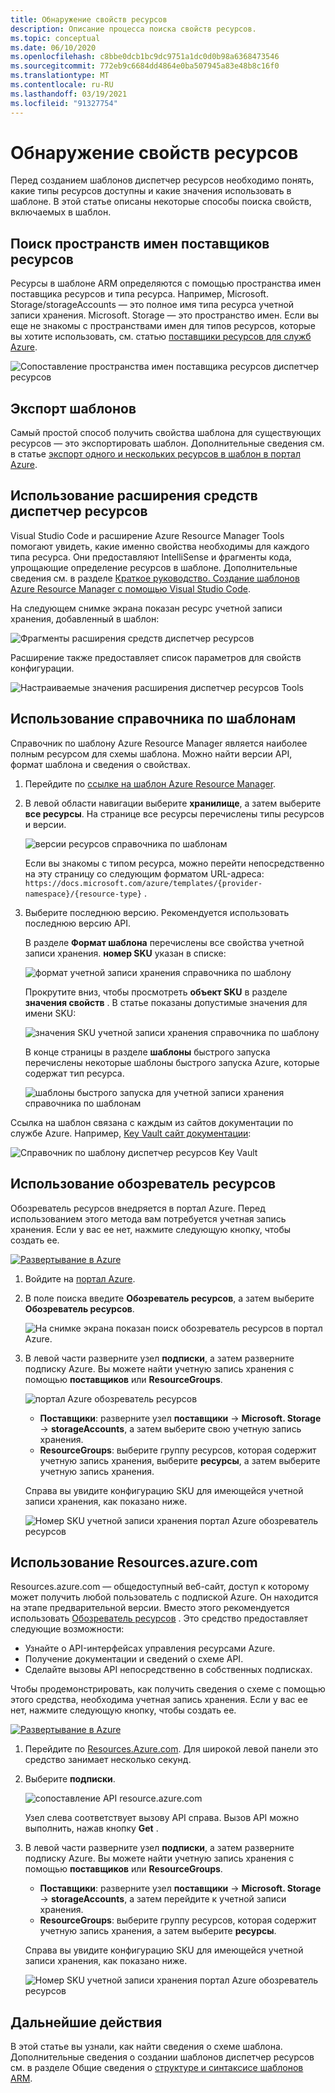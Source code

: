 ```yaml
---
title: Обнаружение свойств ресурсов
description: Описание процесса поиска свойств ресурсов.
ms.topic: conceptual
ms.date: 06/10/2020
ms.openlocfilehash: c8bbe0dcb1bc9dc9751a1dc0d0b98a6368473546
ms.sourcegitcommit: 772eb9c6684dd4864e0ba507945a83e48b8c16f0
ms.translationtype: MT
ms.contentlocale: ru-RU
ms.lasthandoff: 03/19/2021
ms.locfileid: "91327754"
---
```

# <a name="discover-resource-properties"></a>Обнаружение свойств ресурсов

Перед созданием шаблонов диспетчер ресурсов необходимо понять, какие типы ресурсов доступны и какие значения использовать в шаблоне. В этой статье описаны некоторые способы поиска свойств, включаемых в шаблон.

## <a name="find-resource-provider-namespaces"></a>Поиск пространств имен поставщиков ресурсов

Ресурсы в шаблоне ARM определяются с помощью пространства имен поставщика ресурсов и типа ресурса. Например, Microsoft. Storage/storageAccounts — это полное имя типа ресурса учетной записи хранения. Microsoft. Storage — это пространство имен. Если вы еще не знакомы с пространствами имен для типов ресурсов, которые вы хотите использовать, см. статью [поставщики ресурсов для служб Azure](../management/azure-services-resource-providers.md).

![Сопоставление пространства имен поставщика ресурсов диспетчер ресурсов](./media/view-resources/resource-provider-namespace-and-azure-service-mapping.png)

## <a name="export-templates"></a>Экспорт шаблонов

Самый простой способ получить свойства шаблона для существующих ресурсов — это экспортировать шаблон. Дополнительные сведения см. в статье [экспорт одного и нескольких ресурсов в шаблон в портал Azure](./export-template-portal.md).

## <a name="use-resource-manager-tools-extension"></a>Использование расширения средств диспетчер ресурсов

Visual Studio Code и расширение Azure Resource Manager Tools помогают увидеть, какие именно свойства необходимы для каждого типа ресурса. Они предоставляют IntelliSense и фрагменты кода, упрощающие определение ресурсов в шаблоне. Дополнительные сведения см. в разделе [Краткое руководство. Создание шаблонов Azure Resource Manager с помощью Visual Studio Code](./quickstart-create-templates-use-visual-studio-code.md#add-an-azure-resource).

На следующем снимке экрана показан ресурс учетной записи хранения, добавленный в шаблон:

![Фрагменты расширения средств диспетчер ресурсов](./media/view-resources/resource-manager-tools-extension-snippets.png)

Расширение также предоставляет список параметров для свойств конфигурации.

![Настраиваемые значения расширения диспетчер ресурсов Tools](./media/view-resources/resource-manager-tools-extension-configurable-properties.png)

## <a name="use-template-reference"></a>Использование справочника по шаблонам

Справочник по шаблону Azure Resource Manager является наиболее полным ресурсом для схемы шаблона. Можно найти версии API, формат шаблона и сведения о свойствах.

1. Перейдите по [ссылке на шаблон Azure Resource Manager](/azure/templates/).
1. В левой области навигации выберите **хранилище**, а затем выберите **все ресурсы**. На странице все ресурсы перечислены типы ресурсов и версии.

    ![версии ресурсов справочника по шаблонам](./media/view-resources/resource-manager-template-reference-resource-versions.png)

    Если вы знакомы с типом ресурса, можно перейти непосредственно на эту страницу со следующим форматом URL-адреса: `https://docs.microsoft.com/azure/templates/{provider-namespace}/{resource-type}` .

1. Выберите последнюю версию. Рекомендуется использовать последнюю версию API.

    В разделе **Формат шаблона** перечислены все свойства учетной записи хранения. **номер SKU** указан в списке:

    ![формат учетной записи хранения справочника по шаблону](./media/view-resources/resource-manager-template-reference-storage-account-sku.png)

    Прокрутите вниз, чтобы просмотреть **объект SKU** в разделе **значения свойств** . В статье показаны допустимые значения для имени SKU:

    ![значения SKU учетной записи хранения справочника по шаблону](./media/view-resources/resource-manager-template-reference-storage-account-sku-values.png)

    В конце страницы в разделе **шаблоны** быстрого запуска перечислены некоторые шаблоны быстрого запуска Azure, которые содержат тип ресурса.

    ![шаблоны быстрого запуска для учетной записи хранения справочника по шаблонам](./media/view-resources/resource-manager-template-reference-quickstart-templates.png)

Ссылка на шаблон связана с каждым из сайтов документации по службе Azure.  Например, [Key Vault сайт документации](../../key-vault/general/overview.md):

![Справочник по шаблону диспетчер ресурсов Key Vault](./media/view-resources/resource-manager-template-reference-key-vault.png)

## <a name="use-resource-explorer"></a>Использование обозреватель ресурсов

Обозреватель ресурсов внедряется в портал Azure. Перед использованием этого метода вам потребуется учетная запись хранения. Если у вас ее нет, нажмите следующую кнопку, чтобы создать ее.

[![Развертывание в Azure](https://aka.ms/deploytoazurebutton)](https://portal.azure.com/#create/Microsoft.Template/uri/https%3a%2f%2fraw.githubusercontent.com%2fAzure%2fazure-quickstart-templates%2fmaster%2f101-storage-account-create%2fazuredeploy.json)

1. Войдите на [портал Azure](https://portal.azure.com).
1. В поле поиска введите **Обозреватель ресурсов**, а затем выберите **Обозреватель ресурсов**.

    ![На снимке экрана показан поиск обозреватель ресурсов в портал Azure.](./media/view-resources/azure-portal-resource-explorer.png)

1. В левой части разверните узел **подписки**, а затем разверните подписку Azure. Вы можете найти учетную запись хранения с помощью **поставщиков** или **ResourceGroups**.

    ![портал Azure обозреватель ресурсов](./media/view-resources/azure-portal-resource-explorer-home.png)

    - **Поставщики**: разверните узел **поставщики**  ->  **Microsoft. Storage**  ->  **storageAccounts**, а затем выберите свою учетную запись хранения.
    - **ResourceGroups**: выберите группу ресурсов, которая содержит учетную запись хранения, выберите **ресурсы**, а затем выберите учетную запись хранения.

    Справа вы увидите конфигурацию SKU для имеющейся учетной записи хранения, как показано ниже.

    ![Номер SKU учетной записи хранения портал Azure обозреватель ресурсов](./media/view-resources/azure-portal-resource-explorer-sku.png)

## <a name="use-resourcesazurecom"></a>Использование Resources.azure.com

Resources.azure.com — общедоступный веб-сайт, доступ к которому может получить любой пользователь с подпиской Azure. Он находится на этапе предварительной версии.  Вместо этого рекомендуется использовать [Обозреватель ресурсов](#use-resource-explorer) . Это средство предоставляет следующие возможности:

- Узнайте о API-интерфейсах управления ресурсами Azure.
- Получение документации и сведений о схеме API.
- Сделайте вызовы API непосредственно в собственных подписках.

Чтобы продемонстрировать, как получить сведения о схеме с помощью этого средства, необходима учетная запись хранения. Если у вас ее нет, нажмите следующую кнопку, чтобы создать ее.

[![Развертывание в Azure](https://aka.ms/deploytoazurebutton)](https://portal.azure.com/#create/Microsoft.Template/uri/https%3a%2f%2fraw.githubusercontent.com%2fAzure%2fazure-quickstart-templates%2fmaster%2f101-storage-account-create%2fazuredeploy.json)

1. Перейдите по [Resources.Azure.com](https://resources.azure.com/). Для широкой левой панели это средство занимает несколько секунд.
1. Выберите **подписки**.

    ![сопоставление API resource.azure.com](./media/view-resources/resources-azure-com-api-mapping.png)

    Узел слева соответствует вызову API справа. Вызов API можно выполнить, нажав кнопку **Get** .
1. В левой части разверните узел **подписки**, а затем разверните подписку Azure. Вы можете найти учетную запись хранения с помощью **поставщиков** или **ResourceGroups**.

    - **Поставщики**: разверните узел **поставщики**  ->  **Microsoft. Storage**  ->  **storageAccounts**, а затем перейдите к учетной записи хранения.
    - **ResourceGroups**: выберите группу ресурсов, которая содержит учетную запись хранения, а затем выберите **ресурсы**.

    Справа вы увидите конфигурацию SKU для имеющейся учетной записи хранения, как показано ниже.

    ![Номер SKU учетной записи хранения портал Azure обозреватель ресурсов](./media/view-resources/azure-portal-resource-explorer-sku.png)

## <a name="next-steps"></a>Дальнейшие действия

В этой статье вы узнали, как найти сведения о схеме шаблона. Дополнительные сведения о создании шаблонов диспетчер ресурсов см. в разделе Общие сведения о [структуре и синтаксисе шаблонов ARM](./template-syntax.md).
